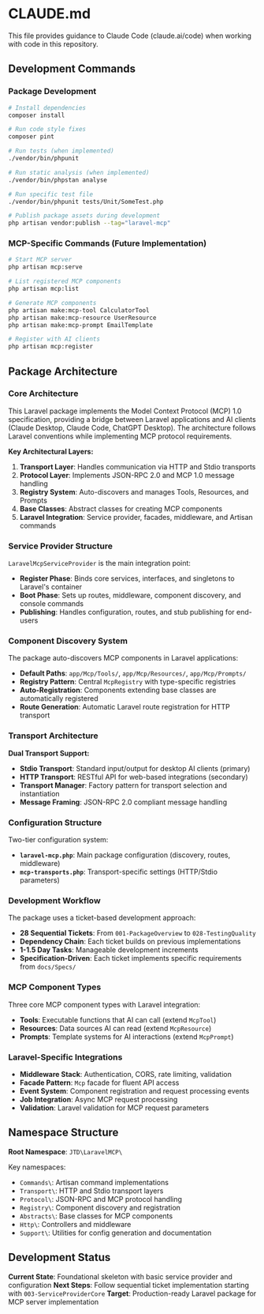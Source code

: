 # CLAUDE.md

This file provides guidance to Claude Code (claude.ai/code) when working with code in this repository.

## Development Commands

### Package Development
```bash
# Install dependencies
composer install

# Run code style fixes
composer pint

# Run tests (when implemented)
./vendor/bin/phpunit

# Run static analysis (when implemented)  
./vendor/bin/phpstan analyse

# Run specific test file
./vendor/bin/phpunit tests/Unit/SomeTest.php

# Publish package assets during development
php artisan vendor:publish --tag="laravel-mcp"
```

### MCP-Specific Commands (Future Implementation)
```bash
# Start MCP server
php artisan mcp:serve

# List registered MCP components
php artisan mcp:list

# Generate MCP components
php artisan make:mcp-tool CalculatorTool
php artisan make:mcp-resource UserResource
php artisan make:mcp-prompt EmailTemplate

# Register with AI clients
php artisan mcp:register
```

## Package Architecture

### Core Architecture
This Laravel package implements the Model Context Protocol (MCP) 1.0 specification, providing a bridge between Laravel applications and AI clients (Claude Desktop, Claude Code, ChatGPT Desktop). The architecture follows Laravel conventions while implementing MCP protocol requirements.

**Key Architectural Layers:**
1. **Transport Layer**: Handles communication via HTTP and Stdio transports
2. **Protocol Layer**: Implements JSON-RPC 2.0 and MCP 1.0 message handling
3. **Registry System**: Auto-discovers and manages Tools, Resources, and Prompts
4. **Base Classes**: Abstract classes for creating MCP components
5. **Laravel Integration**: Service provider, facades, middleware, and Artisan commands

### Service Provider Structure
`LaravelMcpServiceProvider` is the main integration point:
- **Register Phase**: Binds core services, interfaces, and singletons to Laravel's container
- **Boot Phase**: Sets up routes, middleware, component discovery, and console commands
- **Publishing**: Handles configuration, routes, and stub publishing for end-users

### Component Discovery System
The package auto-discovers MCP components in Laravel applications:
- **Default Paths**: `app/Mcp/Tools/`, `app/Mcp/Resources/`, `app/Mcp/Prompts/`
- **Registry Pattern**: Central `McpRegistry` with type-specific registries
- **Auto-Registration**: Components extending base classes are automatically registered
- **Route Generation**: Automatic Laravel route registration for HTTP transport

### Transport Architecture
**Dual Transport Support:**
- **Stdio Transport**: Standard input/output for desktop AI clients (primary)
- **HTTP Transport**: RESTful API for web-based integrations (secondary)
- **Transport Manager**: Factory pattern for transport selection and instantiation
- **Message Framing**: JSON-RPC 2.0 compliant message handling

### Configuration Structure
Two-tier configuration system:
- **`laravel-mcp.php`**: Main package configuration (discovery, routes, middleware)
- **`mcp-transports.php`**: Transport-specific settings (HTTP/Stdio parameters)

### Development Workflow
The package uses a ticket-based development approach:
- **28 Sequential Tickets**: From `001-PackageOverview` to `028-TestingQuality`
- **Dependency Chain**: Each ticket builds on previous implementations
- **1-1.5 Day Tasks**: Manageable development increments
- **Specification-Driven**: Each ticket implements specific requirements from `docs/Specs/`

### MCP Component Types
Three core MCP component types with Laravel integration:
- **Tools**: Executable functions that AI can call (extend `McpTool`)
- **Resources**: Data sources AI can read (extend `McpResource`)  
- **Prompts**: Template systems for AI interactions (extend `McpPrompt`)

### Laravel-Specific Integrations
- **Middleware Stack**: Authentication, CORS, rate limiting, validation
- **Facade Pattern**: `Mcp` facade for fluent API access
- **Event System**: Component registration and request processing events
- **Job Integration**: Async MCP request processing
- **Validation**: Laravel validation for MCP request parameters

## Namespace Structure

**Root Namespace**: `JTD\LaravelMCP\`

Key namespaces:
- `Commands\`: Artisan command implementations
- `Transport\`: HTTP and Stdio transport layers
- `Protocol\`: JSON-RPC and MCP protocol handling
- `Registry\`: Component discovery and registration
- `Abstracts\`: Base classes for MCP components
- `Http\`: Controllers and middleware
- `Support\`: Utilities for config generation and documentation

## Development Status

**Current State**: Foundational skeleton with basic service provider and configuration
**Next Steps**: Follow sequential ticket implementation starting with `003-ServiceProviderCore`
**Target**: Production-ready Laravel package for MCP server implementation